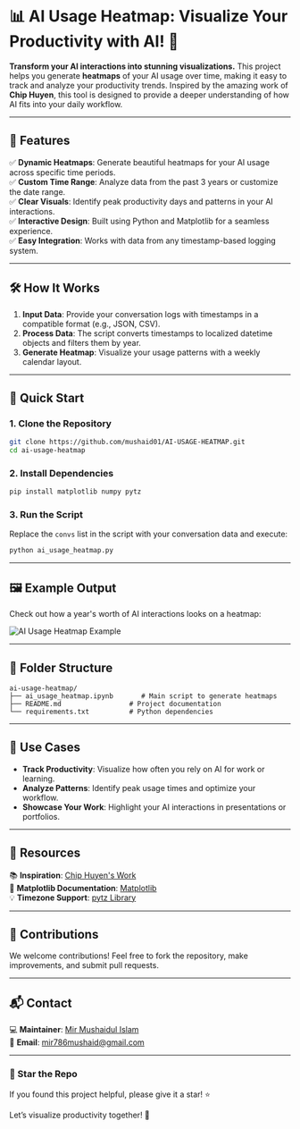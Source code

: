 # 📊 AI Usage Heatmap: Visualize Your Productivity with AI! 🤖

**Transform your AI interactions into stunning visualizations.** This project helps you generate **heatmaps** of your AI usage over time, making it easy to track and analyze your productivity trends. Inspired by the amazing work of **Chip Huyen**, this tool is designed to provide a deeper understanding of how AI fits into your daily workflow.

---

## 🌟 Features  

✅ **Dynamic Heatmaps**: Generate beautiful heatmaps for your AI usage across specific time periods.  
✅ **Custom Time Range**: Analyze data from the past 3 years or customize the date range.  
✅ **Clear Visuals**: Identify peak productivity days and patterns in your AI interactions.  
✅ **Interactive Design**: Built using Python and Matplotlib for a seamless experience.  
✅ **Easy Integration**: Works with data from any timestamp-based logging system.  

---

## 🛠️ How It Works  

1. **Input Data**: Provide your conversation logs with timestamps in a compatible format (e.g., JSON, CSV).  
2. **Process Data**: The script converts timestamps to localized datetime objects and filters them by year.  
3. **Generate Heatmap**: Visualize your usage patterns with a weekly calendar layout.  

---

## 🚀 Quick Start  

### 1. Clone the Repository  
```bash
git clone https://github.com/mushaid01/AI-USAGE-HEATMAP.git
cd ai-usage-heatmap
```

### 2. Install Dependencies  
```bash
pip install matplotlib numpy pytz
```

### 3. Run the Script  
Replace the `convs` list in the script with your conversation data and execute:  
```bash
python ai_usage_heatmap.py
```

---

## 🖼️ Example Output  

Check out how a year's worth of AI interactions looks on a heatmap:  

![AI Usage Heatmap Example](https://drive.google.com/file/d/1BJ78R8Jv7Vwan6xlg9PGKdw_wAzYSzrY/view?usp=sharing)  

---

## 📂 Folder Structure  

```plaintext
ai-usage-heatmap/
├── ai_usage_heatmap.ipynb       # Main script to generate heatmaps
├── README.md                 # Project documentation
└── requirements.txt          # Python dependencies
```

---

## 🎯 Use Cases  

- **Track Productivity**: Visualize how often you rely on AI for work or learning.  
- **Analyze Patterns**: Identify peak usage times and optimize your workflow.  
- **Showcase Your Work**: Highlight your AI interactions in presentations or portfolios.  

---

## 🔗 Resources  

📚 **Inspiration**: [Chip Huyen's Work](https://huyenchip.com)  
📖 **Matplotlib Documentation**: [Matplotlib](https://matplotlib.org)  
💡 **Timezone Support**: [pytz Library](https://pypi.org/project/pytz/)  

---

## 🤝 Contributions  

We welcome contributions! Feel free to fork the repository, make improvements, and submit pull requests.  

---

## 📬 Contact  

💻 **Maintainer**: [Mir Mushaidul Islam](https://github.com/mushaid01)  
📧 **Email**: mir786mushaid@gmail.com  

---

### 🌟 Star the Repo  
If you found this project helpful, please give it a star! ⭐  

Let’s visualize productivity together! 🚀  
